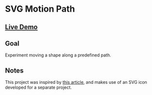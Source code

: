 # SVG Motion Path

## [Live Demo](https://codepen.io/borntofrappe/full/KKwMpKw)

## Goal

Experiment moving a shape along a predefined path.

## Notes

This project was inspired by [this article](https://tympanus.net/codrops/2019/12/03/motion-paths-past-present-and-future/), and makes use of an SVG icon developed for a separate project.
